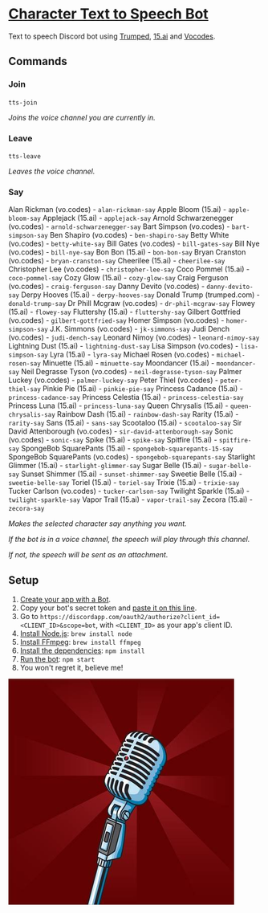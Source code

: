 # [Character Text to Speech Bot](https://discordapp.com/oauth2/authorize?client_id=484622857041608705&scope=bot)
Text to speech Discord bot using [Trumped](https://trumped.com/), [15.ai](https://15.ai) and [Vocodes](https://vo.codes).

## Commands
### Join
`tts-join`

*Joins the voice channel you are currently in.*

### Leave
`tts-leave`

*Leaves the voice channel.*

### Say
Alan Rickman (vo.codes) - `alan-rickman-say`
Apple Bloom (15.ai) - `apple-bloom-say`
Applejack (15.ai) - `applejack-say`
Arnold Schwarzenegger (vo.codes) - `arnold-schwarzenegger-say`
Bart Simpson (vo.codes) - `bart-simpson-say`
Ben Shapiro (vo.codes) - `ben-shapiro-say`
Betty White (vo.codes) - `betty-white-say`
Bill Gates (vo.codes) - `bill-gates-say`
Bill Nye (vo.codes) - `bill-nye-say`
Bon Bon (15.ai) - `bon-bon-say`
Bryan Cranston (vo.codes) - `bryan-cranston-say`
Cheerilee (15.ai) - `cheerilee-say`
Christopher Lee (vo.codes) - `christopher-lee-say`
Coco Pommel (15.ai) - `coco-pommel-say`
Cozy Glow (15.ai) - `cozy-glow-say`
Craig Ferguson (vo.codes) - `craig-ferguson-say`
Danny Devito (vo.codes) - `danny-devito-say`
Derpy Hooves (15.ai) - `derpy-hooves-say`
Donald Trump (trumped.com) - `donald-trump-say`
Dr Phill Mcgraw (vo.codes) - `dr-phil-mcgraw-say`
Flowey (15.ai) - `flowey-say`
Fluttershy (15.ai) - `fluttershy-say`
Gilbert Gottfried (vo.codes) - `gilbert-gottfried-say`
Homer Simpson (vo.codes) - `homer-simpson-say`
J.K. Simmons (vo.codes) - `jk-simmons-say`
Judi Dench (vo.codes) - `judi-dench-say`
Leonard Nimoy (vo.codes) - `leonard-nimoy-say`
Lightning Dust (15.ai) - `lightning-dust-say`
Lisa Simpson (vo.codes) - `lisa-simpson-say`
Lyra (15.ai) - `lyra-say`
Michael Rosen (vo.codes) - `michael-rosen-say`
Minuette (15.ai) - `minuette-say`
Moondancer (15.ai) - `moondancer-say`
Neil Degrasse Tyson (vo.codes) - `neil-degrasse-tyson-say`
Palmer Luckey (vo.codes) - `palmer-luckey-say`
Peter Thiel (vo.codes) - `peter-thiel-say`
Pinkie Pie (15.ai) - `pinkie-pie-say`
Princess Cadance (15.ai) - `princess-cadance-say`
Princess Celestia (15.ai) - `princess-celestia-say`
Princess Luna (15.ai) - `princess-luna-say`
Queen Chrysalis (15.ai) - `queen-chrysalis-say`
Rainbow Dash (15.ai) - `rainbow-dash-say`
Rarity (15.ai) - `rarity-say`
Sans (15.ai) - `sans-say`
Scootaloo (15.ai) - `scootaloo-say`
Sir David Attenborough (vo.codes) - `sir-david-attenborough-say`
Sonic (vo.codes) - `sonic-say`
Spike (15.ai) - `spike-say`
Spitfire (15.ai) - `spitfire-say`
SpongeBob SquarePants (15.ai) - `spongebob-squarepants-15-say`
SpongeBob SquarePants (vo.codes) - `spongebob-squarepants-say`
Starlight Glimmer (15.ai) - `starlight-glimmer-say`
Sugar Belle (15.ai) - `sugar-belle-say`
Sunset Shimmer (15.ai) - `sunset-shimmer-say`
Sweetie Belle (15.ai) - `sweetie-belle-say`
Toriel (15.ai) - `toriel-say`
Trixie (15.ai) - `trixie-say`
Tucker Carlson (vo.codes) - `tucker-carlson-say`
Twilight Sparkle (15.ai) - `twilight-sparkle-say`
Vapor Trail (15.ai) - `vapor-trail-say`
Zecora (15.ai) - `zecora-say`

*Makes the selected character say anything you want.*

*If the bot is in a voice channel, the speech will play through this channel.*

*If not, the speech will be sent as an attachment.*

## Setup
1. [Create your app with a Bot](https://discordapp.com/developers/applications/me).
2. Copy your bot's secret token and [paste it on this line](https://github.com/MysteryPancake/Discord-Trump/blob/master/trump.js#L8).
3. Go to `https://discordapp.com/oauth2/authorize?client_id=<CLIENT_ID>&scope=bot`, with `<CLIENT_ID>` as your app's client ID.
4. [Install Node.js](https://nodejs.org/en/download): `brew install node`
5. [Install FFmpeg](https://www.ffmpeg.org/download.html): `brew install ffmpeg`
6. [Install the dependencies](https://github.com/MysteryPancake/Discord-Trump/blob/master/package.json#L37-L40): `npm install`
7. [Run the bot](https://github.com/MysteryPancake/Discord-Trump/blob/master/trump.js): `npm start`
8. You won't regret it, believe me!

![Icon](microphone.jpg?raw=true)
